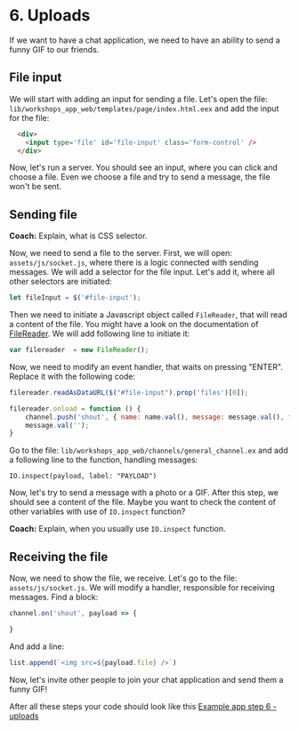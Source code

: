 # 6. Uploads

If we want to have a chat application, we need to have an ability to send a funny GIF to our friends.

## File input

We will start with adding an input for sending a file. Let's open the file: `lib/workshops_app_web/templates/page/index.html.eex` and add the input for the file:

```html
  <div>
    <input type='file' id='file-input' class='form-control' />
  </div>
```

Now, let's run a server. You should see an input, where you can click and choose a file. Even we choose a file and try to send a message, the file won't be sent.

## Sending file

**Coach:** Explain, what is CSS selector.

Now, we need to send a file to the server. First, we will open: `assets/js/socket.js`, where there is a logic connected with sending messages. We will add a selector for the file input. Let's add it, where all other selectors are initiated:

```javascript
let fileInput = $('#file-input');
```


Then we need to initiate a Javascript object called `FileReader`, that will read a content of the file. You might have a look on the documentation of [FileReader](https://developer.mozilla.org/en-US/docs/Web/API/FileReader). We will add following line to initiate it:

```javascript
var filereader  = new FileReader();
```

Now, we need to modify an event handler, that waits on pressing "ENTER". Replace it with the following code:

```javascript
filereader.readAsDataURL($("#file-input").prop('files')[0]);

filereader.onload = function () {
    channel.push('shout', { name: name.val(), message: message.val(), file: filereader.result });
    message.val('');
}
```

Go to the file: `lib/workshops_app_web/channels/general_channel.ex` and add a following line to the function, handling messages:
```
IO.inspect(payload, label: "PAYLOAD")
```

Now, let's try to send a message with a photo or a GIF. After this step, we should see a content of the file. Maybe you want to check the content of other variables with use of `IO.inspect` function?

**Coach:** Explain, when you usually use `IO.inspect` function.

## Receiving the file

Now, we need to show the file, we receive. Let's go to the file: `assets/js/socket.js`. We will modify a handler, responsible for receiving messages. Find a block:

```javascript
channel.on('shout', payload => {

}
```

And add a line:

```javascript
list.append(`<img src=${payload.file} />`)
```

Now, let's invite other people to join your chat application and send them a funny GIF!

After all these steps your code should look like this [Example app step 6 - uploads](https://github.com/Taste-Elixir/workshops-app/tree/6-uploads)
